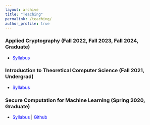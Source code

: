 ```yaml
---
layout: archive
title: "Teaching"
permalink: /teaching/
author_profile: true
---
```


<h3>   Applied Cryptography  (Fall 2022, Fall 2023, Fall 2024, Graduate) </h3>
<ul>
   <li> <a href="http://nitrieu.github.io/files/CSE598-Spring21.pdf" style="color:blue; text-decoration: none">Syllabus </a>  </li>
</ul>

<h3>Introduction to Theoretical Computer Science  (Fall 2021, Undergrad)</h3>
<ul>
   <li> <a href="http://nitrieu.github.io/files/cse355.pdf" style="color:blue; text-decoration: none">Syllabus </a> </li>
</ul>

<h3>  Secure Computation for Machine Learning (Spring 2020, Graduate) </h3>
<ul>
    <li> <a href="http://nitrieu.github.io/files/CSE598-Spring21.pdf" style="color:blue; text-decoration: none">Syllabus </a> | <a href="https://github.com/ASU-CSE598-SC4ML" style="color:blue; text-decoration: none">Github</a> </li>
</ul>








